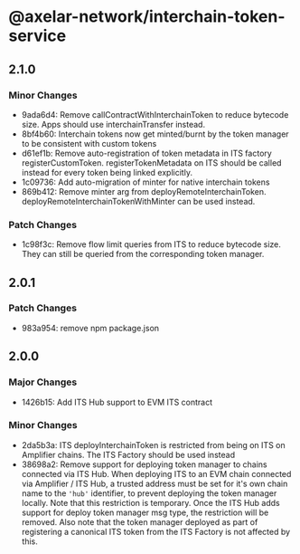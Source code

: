 # @axelar-network/interchain-token-service

## 2.1.0

### Minor Changes

-   9ada6d4: Remove callContractWithInterchainToken to reduce bytecode size. Apps should use interchainTransfer instead.
-   8bf4b60: Interchain tokens now get minted/burnt by the token manager to be consistent with custom tokens
-   d61ef1b: Remove auto-registration of token metadata in ITS factory registerCustomToken. registerTokenMetadata on ITS should be called instead for every token being linked explicitly.
-   1c09736: Add auto-migration of minter for native interchain tokens
-   869b412: Remove minter arg from deployRemoteInterchainToken. deployRemoteInterchainTokenWithMinter can be used instead.

### Patch Changes

-   1c98f3c: Remove flow limit queries from ITS to reduce bytecode size. They can still be queried from the corresponding token manager.

## 2.0.1

### Patch Changes

-   983a954: remove npm package.json

## 2.0.0

### Major Changes

-   1426b15: Add ITS Hub support to EVM ITS contract

### Minor Changes

-   2da5b3a: ITS deployInterchainToken is restricted from being on ITS on Amplifier chains. The ITS Factory should be used instead
-   38698a2: Remove support for deploying token manager to chains connected via ITS Hub. When deploying ITS to an EVM chain connected via Amplifier / ITS Hub, a trusted address must be set for it's own chain name to the `'hub'` identifier, to prevent deploying the token manager locally. Note that this restriction is temporary. Once the ITS Hub adds support for deploy token manager msg type, the restriction will be removed. Also note that the token manager deployed as part of registering a canonical ITS token from the ITS Factory is not affected by this.
